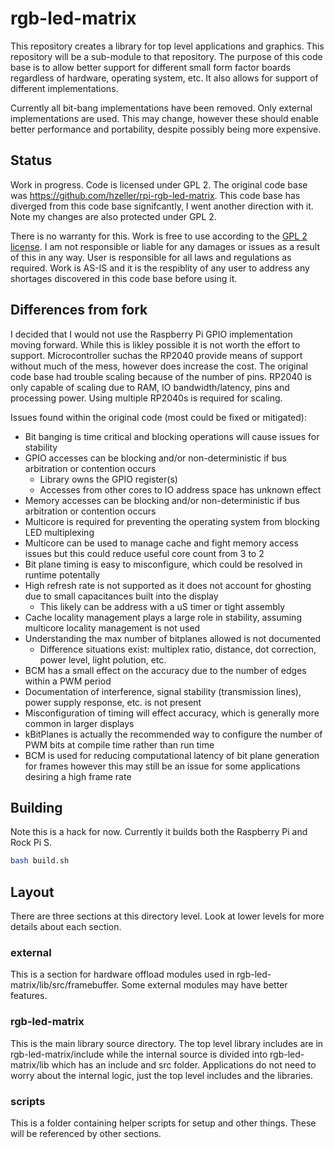 # rgb-led-matrix
This repository creates a library for top level applications and graphics. This repository will be a sub-module to that repository. The purpose of this code base is to allow better support for different small form factor boards regardless of hardware, operating system, etc. It also allows for support of different implementations.

Currently all bit-bang implementations have been removed. Only external implementations are used. This may change, however these should enable better performance and portability, despite possibly being more expensive.

## Status
Work in progress. Code is licensed under GPL 2. The original code base was https://github.com/hzeller/rpi-rgb-led-matrix. This code base has diverged from this code base signifcantly, I went another direction with it. Note my changes are also protected under GPL 2.

There is no warranty for this. Work is free to use according to the [GPL 2 license](COPYING). I am not responsible or liable for any damages or issues as a result of this in any way. User is responsible for all laws and regulations as required. Work is AS-IS and it is the respiblity of any user to address any shortages discovered in this code base before using it.

## Differences from fork
I decided that I would not use the Raspberry Pi GPIO implementation moving forward. While this is likley possible it is not worth the effort to support. Microcontroller suchas the RP2040 provide means of support without much of the mess, however does increase the cost. The original code base had trouble scaling because of the number of pins. RP2040 is only capable of scaling due to RAM, IO bandwidth/latency, pins and processing power. Using multiple RP2040s is required for scaling.

Issues found within the original code (most could be fixed or mitigated):
* Bit banging is time critical and blocking operations will cause issues for stability
* GPIO accesses can be blocking and/or non-deterministic if bus arbitration or contention occurs
  * Library owns the GPIO register(s)
  * Accesses from other cores to IO address space has unknown effect
* Memory accesses can be blocking and/or non-deterministic if bus arbitration or contention occurs
* Multicore is required for preventing the operating system from blocking LED multiplexing
* Multicore can be used to manage cache and fight memory access issues but this could reduce useful core count from 3 to 2
* Bit plane timing is easy to misconfigure, which could be resolved in runtime potentally
* High refresh rate is not supported as it does not account for ghosting due to small capacitances built into the display
  * This likely can be address with a uS timer or tight assembly
* Cache locality management plays a large role in stability, assuming multicore locality management is not used
* Understanding the max number of bitplanes allowed is not documented
  * Difference situations exist: multiplex ratio, distance, dot correction, power level, light polution, etc.
* BCM has a small effect on the accuracy due to the number of edges within a PWM period
* Documentation of interference, signal stability (transmission lines), power supply response, etc. is not present
* Misconfiguration of timing will effect accuracy, which is generally more common in larger displays
* kBitPlanes is actually the recommended way to configure the number of PWM bits at compile time rather than run time
* BCM is used for reducing computational latency of bit plane generation for frames however this may still be an issue for some applications desiring a high frame rate

## Building
Note this is a hack for now. Currently it builds both the Raspberry Pi and Rock Pi S.

```bash
bash build.sh
```

## Layout
There are three sections at this directory level. Look at lower levels for more details about each section.

### external
This is a section for hardware offload modules used in rgb-led-matrix/lib/src/framebuffer. Some external modules may have better features.

### rgb-led-matrix
This is the main library source directory. The top level library includes are in rgb-led-matrix/include while the internal source is divided into rgb-led-matrix/lib which has an include and src folder. Applications do not need to worry about the internal logic, just the top level includes and the libraries.

### scripts
This is a folder containing helper scripts for setup and other things. These will be referenced by other sections.
